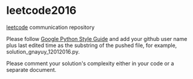 # leetcode2016
[leetcode][] communication repository

Please follow [Google Python Style Guide][] and add your github user name plus last edited time as the substring of the pushed file, for example, solution_gnayuy_12012016.py.

Please comment your solution's complexity either in your code or a separate document.

##

[leetcode]: https://leetcode.com/problemset/algorithms
[Google Python Style Guide]: https://google.github.io/styleguide/pyguide.html

